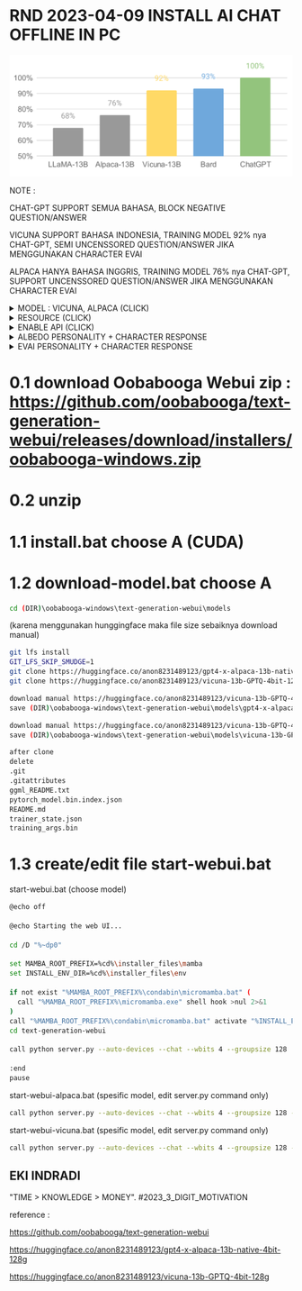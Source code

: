 # RND 2023-04-09 INSTALL AI CHAT OFFLINE IN PC


![BENCHMARK](https://github.com/EKI-INDRADI/eki-install-chat-gpt4-offline-vicuna-alpaca/blob/main/chart.svg)

NOTE :

CHAT-GPT SUPPORT SEMUA BAHASA, BLOCK NEGATIVE QUESTION/ANSWER

VICUNA SUPPORT BAHASA INDONESIA, TRAINING MODEL 92% nya CHAT-GPT, SEMI UNCENSSORED QUESTION/ANSWER JIKA MENGGUNAKAN CHARACTER EVAI

ALPACA HANYA BAHASA INGGRIS, TRAINING MODEL 76% nya CHAT-GPT, SUPPORT UNCENSSORED QUESTION/ANSWER JIKA MENGGUNAKAN CHARACTER EVAI

<details>
  <summary>MODEL : VICUNA, ALPACA (CLICK)</summary>

![MODEL](https://github.com/EKI-INDRADI/eki-install-chat-gpt4-offline-vicuna-alpaca/blob/main/MODEL.png)

</details>


<details>
  <summary>RESOURCE (CLICK)</summary>

![RESOURCE](https://github.com/EKI-INDRADI/eki-install-chat-gpt4-offline-vicuna-alpaca/blob/main/RESOURCE.png)

</details>

<details>
  <summary>ENABLE API (CLICK)</summary>

![API](https://github.com/EKI-INDRADI/eki-install-chat-gpt4-offline-vicuna-alpaca/blob/main/obabooga_api.png)

</details>


<details>
  <summary>ALBEDO PERSONALITY + CHARACTER RESPONSE</summary>

![ALBEDO](https://github.com/EKI-INDRADI/eki-install-chat-gpt4-offline-vicuna-alpaca/blob/main/ALBEDO_PROFILE.png)

![ALBEDO](https://github.com/EKI-INDRADI/eki-install-chat-gpt4-offline-vicuna-alpaca/blob/main/ALBEDO.png)

</details>


<details>
  <summary>EVAI PERSONALITY + CHARACTER RESPONSE</summary>


![EVAI](https://github.com/EKI-INDRADI/eki-install-chat-gpt4-offline-vicuna-alpaca/blob/main/EVAI_PROFILE.png)

![EVAI](https://github.com/EKI-INDRADI/eki-install-chat-gpt4-offline-vicuna-alpaca/blob/main/EVAI_1.png)

![EVAI](https://github.com/EKI-INDRADI/eki-install-chat-gpt4-offline-vicuna-alpaca/blob/main/EVAI_2.png)


</details>




# 0.1 download Oobabooga Webui zip : https://github.com/oobabooga/text-generation-webui/releases/download/installers/oobabooga-windows.zip

# 0.2 unzip 

# 1.1 install.bat choose A (CUDA)

# 1.2 download-model.bat choose A





```sh
cd (DIR)\oobabooga-windows\text-generation-webui\models
```
(karena menggunakan hunggingface maka file size sebaiknya download manual)

```sh
git lfs install
GIT_LFS_SKIP_SMUDGE=1
git clone https://huggingface.co/anon8231489123/gpt4-x-alpaca-13b-native-4bit-128g 
git clone https://huggingface.co/anon8231489123/vicuna-13b-GPTQ-4bit-128g
```

```sh
download manual https://huggingface.co/anon8231489123/vicuna-13b-GPTQ-4bit-128g/gpt-x-alpaca-13b-native-4bit-128g-cuda.pt 
save (DIR)\oobabooga-windows\text-generation-webui\models\gpt4-x-alpaca-13b-native-4bit-128g\gpt-x-alpaca-13b-native-4bit-128g-cuda.pt 
```

```sh
download manual https://huggingface.co/anon8231489123/vicuna-13b-GPTQ-4bit-128g/vicuna-13b-4bit-128g.safetensors
save (DIR)\oobabooga-windows\text-generation-webui\models\vicuna-13b-GPTQ-4bit-128g\vicuna-13b-4bit-128g.safetensors
```

```sh
after clone 
delete 
.git
.gitattributes
ggml_README.txt
pytorch_model.bin.index.json
README.md
trainer_state.json
training_args.bin
```

# 1.3 create/edit file start-webui.bat


start-webui.bat (choose model)
```sh
@echo off

@echo Starting the web UI...

cd /D "%~dp0"

set MAMBA_ROOT_PREFIX=%cd%\installer_files\mamba
set INSTALL_ENV_DIR=%cd%\installer_files\env

if not exist "%MAMBA_ROOT_PREFIX%\condabin\micromamba.bat" (
  call "%MAMBA_ROOT_PREFIX%\micromamba.exe" shell hook >nul 2>&1
)
call "%MAMBA_ROOT_PREFIX%\condabin\micromamba.bat" activate "%INSTALL_ENV_DIR%" || ( echo MicroMamba hook not found. && goto end )
cd text-generation-webui

call python server.py --auto-devices --chat --wbits 4 --groupsize 128

:end
pause
```

start-webui-alpaca.bat (spesific model, edit server.py command only)
```sh
call python server.py --auto-devices --chat --wbits 4 --groupsize 128 --listen --model gpt4-x-alpaca-13b-native-4bit-128g
```

start-webui-vicuna.bat (spesific model, edit server.py command only)
```sh
call python server.py --auto-devices --chat --wbits 4 --groupsize 128 --listen --model vicuna-13b-GPTQ-4bit-128g
```




## EKI INDRADI

"TIME > KNOWLEDGE > MONEY". #2023_3_DIGIT_MOTIVATION


reference :

https://github.com/oobabooga/text-generation-webui

https://huggingface.co/anon8231489123/gpt4-x-alpaca-13b-native-4bit-128g 

https://huggingface.co/anon8231489123/vicuna-13b-GPTQ-4bit-128g




